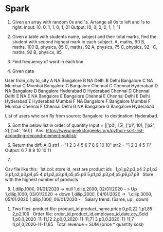 # Spark
1. Given an array with random 0s and 1s. Arrange all 0s to left and 1s to right.
input: [0, 0, 1, 1, 0, 1, 0]
Output: [0, 0, 0, 0, 1, 1, 1]
 
 
2. Given a table with students name, subject and their total marks, find the student with second highest mark in each subject.
A, maths, 90
B, maths, 100
B, physics, 85
C, maths, 92
A, physics, 75
C, physics, 92
 
C, maths, 92
B, physics, 85
 
3. Find frequency of word in each line

4. Given data

User	from_city	to_city
A	NA	Bangalore
B	NA	Delhi
B	Delhi	Bangalore
C	NA	Mumbai
C	Mumbai	Bangalore
C	Bangalore	Chennal
C	Chennai	Hyderabad
D	NA	Bangalore
D	Bangalore	Hyderabad
D	Hyderabad	Chennal
D	Chennai	Delhi
E	NA
E	NA	Bangalore
E	Bangalore	Chennai
E	Chennai	Delhi
E	Delhi	Hyderabad
E	Hyderabad	Mumbai
F	NA	Bangalore
F	Bangalore	Mumbai
F	Mumbai	Chennai
F	Chennai	Delhi
G	NA	Bangalore
G	Bangalore	Hyderabad

List of users who can fly from source: Bangalore  to destination: Hyderabad.

 
5. Sort the below list in order of quantity
Input = [['p0', 15], ['p1', 10], ['p2', 2],['p4', 150]]
 
Ans: https://www.geeksforgeeks.org/python-sort-list-according-second-element-sublist/

 
6. Return the diff: A-B
str1 = "1 2 3 4 5 6 7 8 9 10 10"
str2 = "1 2 3 4 5 11"
 
Output:
6 7 8 9 10 10 11
 

7.
Csv file like this: 
1st col: store id, rest are product ids
 
1,p1,p2,p3,p4
2,p1,p2
3,p1,p2,p3,p4,p5
4,p1,p2,p3,p4,p5,p5,p6
5,p1,p2,p3,p4,p5,p6,p7,p8
 
Store with the highest number of products

 
8.
1,dilip,1000, 01/01/2020 -> null
1,dilip,2000, 02/01/2020 - > Up
1,dilip,1000, 03/01/2020 -> down
1,dilip,2000, 04/01/2020 -> 
1,dilip,3000, 05/01/2020
1,dilip,1000, 06/01/2020 - 
 
Salary trend. (Same, up , down)
 
1. Two files: product file:
product_id,product_name,price
0,p0,22
1,p1,85
2,p2,109
 
Order file:
order_id,product_id,employee_id,date,qty_Sold
1,p0,0,2020-11-11,12
2,p0,0,2020-11-11,71
3,p0,0,2020-11-11,7
4,p1,0,2020-11-11,85
 
Total revenue = SUM (price * quantity sold)


